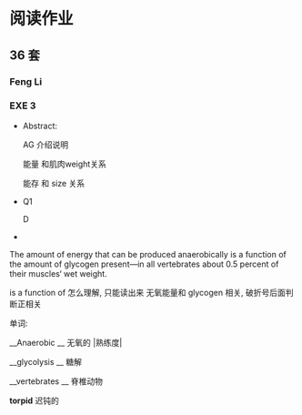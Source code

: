 # 阅读作业

## 36 套

### Feng Li

### EXE 3

* Abstract: 

  AG 介绍说明

   能量 和肌肉weight关系

  能存 和 size 关系

* Q1

  D

* 


The amount of energy that can be produced anaerobically is a function of the amount of glycogen present—in all vertebrates about 0.5 percent of their muscles‘ wet weight.

 is a function of 怎么理解, 只能读出来 无氧能量和 glycogen 相关, 破折号后面判断正相关

单词:

__Anaerobic __ 无氧的 |熟练度|

__glycolysis __ 糖解

__vertebrates __ 脊椎动物

__torpid__ 迟钝的














